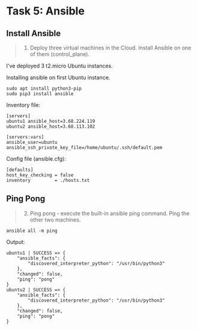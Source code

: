 # Task 5: Ansible

## Install Ansible
> 1. Deploy three virtual machines in the Cloud. Install Ansible on one of them (control_plane).

I've deployed 3 t2.micro Ubuntu instances.

Installing ansible on first Ubuntu instance.

```
sudo apt install python3-pip
sudo pip3 install ansible
```

Inventory file:
```
[servers]
ubuntu1 ansible_host=3.68.224.119
ubuntu2 ansible_host=3.68.113.102

[servers:vars]
ansible_user=ubuntu
ansible_ssh_private_key_file=/home/ubuntu/.ssh/default.pem
```

Config file (ansible.cfg):
```
[defaults]
host_key_checking = false
inventory         = ./hosts.txt
```


## Ping Pong
> 2. Ping pong - execute the built-in ansible ping command. Ping the other two machines.

```
ansible all -m ping
```

Output:
```
ubuntu1 | SUCCESS => {
    "ansible_facts": {
        "discovered_interpreter_python": "/usr/bin/python3"
    },
    "changed": false,
    "ping": "pong"
}
ubuntu2 | SUCCESS => {
    "ansible_facts": {
        "discovered_interpreter_python": "/usr/bin/python3"
    },
    "changed": false,
    "ping": "pong"
}
```